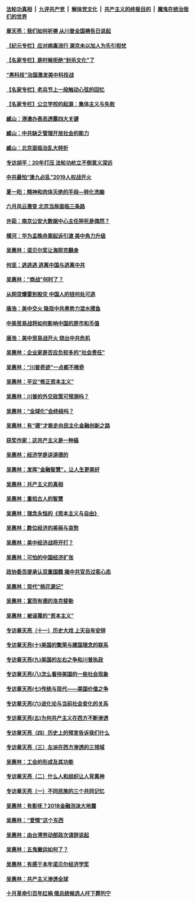 ####  [法轮功真相](../../../../basic/blob/master/README.md?t=07030131) &nbsp;|&nbsp; [九评共产党](../../../../9ping.md/blob/master/README.md?t=07030131) &nbsp;|&nbsp; [解体党文化](../../../../jtdwh.md/blob/master/README.md?t=07030131)  &nbsp;|&nbsp; [共产主义的终极目的](../../../../gczydzjmd.md/blob/master/README.md?t=07030131) &nbsp;|&nbsp; [魔鬼在统治我们的世界](../../../../mgztzwmdsj.md/blob/master/README.md?t=07030131) 

#### [章天亮：我们如何祈祷 从川普全国祷告日说起](../pages/nsc423/n11944627.md?t=07030131) 

#### [【纪元专栏】应对病毒流行 渥京未以加人为先引担忧](../pages/nsc423/n11875714.md?t=07030131) 

#### [【名家专栏】是时候拒绝“封杀文化”了](../pages/nsc423/n11814093.md?t=07030131) 

#### [“黑科技”治国激发美中科技战](../pages/nsc423/n11638056.md?t=07030131) 

#### [【名家专栏】老兵节上一段触动心弦的回忆](../pages/nsc423/n11646016.md?t=07030131) 

#### [【名家专栏】公立学校的起源：集体主义与失败](../pages/nsc423/n11601833.md?t=07030131) 

#### [臧山：港澳办表态透露四大关键](../pages/nsc423/n11421628.md?t=07030131) 

#### [臧山：中共缺乏管理开放社会的能力](../pages/nsc423/n11407457.md?t=07030131) 

#### [臧山：北京面临治乱大转折](../pages/nsc423/n11406895.md?t=07030131) 

#### [专访胡平：20年打压 法轮功屹立不倒意义深远](../pages/nsc423/n11398800.md?t=07030131) 

#### [中共最怕“逢九必乱”2019人权战开火](../pages/nsc423/n11385248.md?t=07030131) 

#### [夏一阳：精神和肉体灭绝的手段—转化洗脑](../pages/nsc423/n11368250.md?t=07030131) 

#### [六月风云激变 北京当局面临三条路](../pages/nsc423/n11313668.md?t=07030131) 

#### [许茹：南京公安大数据中心主任猝死是偶然？](../pages/nsc423/n11064744.md?t=07030131) 

#### [横河：华为孟晚舟案起诉引渡 美中角力升级](../pages/nsc423/n11027230.md?t=07030131) 

#### [吴惠林：诺贝尔奖让海耶克翻身](../pages/nsc423/n10890049.md?t=07030131) 

#### [何坚：逃逃逃 逃离中国与逃离中共](../pages/nsc423/n10592891.md?t=07030131) 

#### [吴惠林：“商战”何时了？](../pages/nsc423/n10573558.md?t=07030131) 

#### [从网贷爆雷到股灾 中国人的钱何处可逃](../pages/nsc423/n10572800.md?t=07030131) 

#### [唐浩：美中交火 隐现中共黑势力混水摸鱼](../pages/nsc423/n10544040.md?t=07030131) 

#### [中美贸易战将如何影响中国的房市和币值](../pages/nsc423/n10543697.md?t=07030131) 

#### [唐浩：美中贸易战开火 烧出中共危机](../pages/nsc423/n10540126.md?t=07030131) 

#### [吴惠林：企业家是否应负较多的“社会责任”](../pages/nsc423/n10535022.md?t=07030131) 

#### [吴惠林：“川普奇迹”一点都不稀奇](../pages/nsc423/n10512808.md?t=07030131) 

#### [吴惠林：平议“修正资本主义”](../pages/nsc423/n10495724.md?t=07030131) 

#### [吴惠林：川普的外交政策可预测吗？](../pages/nsc423/n10462387.md?t=07030131) 

#### [吴惠林：“全球化”会终结吗？](../pages/nsc423/n10452838.md?t=07030131) 

#### [吴惠林：有“德”才能走向民主化金融创新之路](../pages/nsc423/n10432292.md?t=07030131) 

#### [获奖作家：这共产主义是一种癌](../pages/nsc423/n10431541.md?t=07030131) 

#### [吴惠林：经济学是讲道德的](../pages/nsc423/n10398014.md?t=07030131) 

#### [吴惠林：发挥“金融智慧”，让人生更美好](../pages/nsc423/n10375019.md?t=07030131) 

#### [吴惠林：共产主义的真相](../pages/nsc423/n10351394.md?t=07030131) 

#### [吴惠林：重拾古人的智慧](../pages/nsc423/n10337691.md?t=07030131) 

#### [吴惠林：理念永恒的《资本主义与自由》](../pages/nsc423/n10316274.md?t=07030131) 

#### [吴惠林：数位经济的美丽与哀愁](../pages/nsc423/n10292946.md?t=07030131) 

#### [吴惠林：美中经济战将开打？](../pages/nsc423/n10258825.md?t=07030131) 

#### [吴惠林：可怕的中国经济扩张](../pages/nsc423/n10219147.md?t=07030131) 

#### [政协委员提承认双重国籍 揭中共官员过客心态](../pages/nsc423/n10208809.md?t=07030131) 

#### [吴惠林：现代“桃花源记”](../pages/nsc423/n10185234.md?t=07030131) 

#### [吴惠林：富而有德的洛克斐勒](../pages/nsc423/n10142264.md?t=07030131) 

#### [吴惠林：被诬蔑的“资本主义”](../pages/nsc423/n10124816.md?t=07030131) 

#### [专访章天亮（十一）历史大戏 上天自有安排](../pages/nsc423/n10094905.md?t=07030131) 

#### [专访章天亮(十)美国的繁荣与建国理念的联系](../pages/nsc423/n10094899.md?t=07030131) 

#### [专访章天亮(九)美国的左右之争和川普执政](../pages/nsc423/n10094889.md?t=07030131) 

#### [专访章天亮(八)怎么看待美国的一些社会现象](../pages/nsc423/n10094857.md?t=07030131) 

#### [专访章天亮(七)传统与现代——美国价值之争](../pages/nsc423/n10093140.md?t=07030131) 

#### [专访章天亮(六)进化论与当前社会变化的关系](../pages/nsc423/n10092036.md?t=07030131) 

#### [专访章天亮(五)为何共产主义在西方不断渗透](../pages/nsc423/n10083620.md?t=07030131) 

#### [专访章天亮（四）历史上的预言告诉我们什么](../pages/nsc423/n10083606.md?t=07030131) 

#### [专访章天亮（三）左派在西方渗透的三领域](../pages/nsc423/n10081115.md?t=07030131) 

#### [吴惠林：工会的形成及其功能](../pages/nsc423/n10080633.md?t=07030131) 

#### [专访章天亮（二）什么人和组织让人背离神](../pages/nsc423/n10076637.md?t=07030131) 

#### [专访章天亮（一）不同民族的三个共同记忆](../pages/nsc423/n10074188.md?t=07030131) 

#### [吴惠林：有影呒？2018金融泡沫大地震](../pages/nsc423/n10040534.md?t=07030131) 

#### [吴惠林：“爱情”这个东西](../pages/nsc423/n10019423.md?t=07030131) 

#### [吴惠林：由台湾劳动部政次请辞说起](../pages/nsc423/n9979679.md?t=07030131) 

#### [吴惠林：五鬼搬运如何了？](../pages/nsc423/n9925338.md?t=07030131) 

#### [吴惠林：有感于本年诺贝尔经济学奖](../pages/nsc423/n9871883.md?t=07030131) 

#### [吴惠林：共产主义渗透全球](../pages/nsc423/n9812748.md?t=07030131) 

#### [十月革命引百年红祸 俄总统候选人吁下葬列宁](../pages/nsc423/n9810182.md?t=07030131) 

